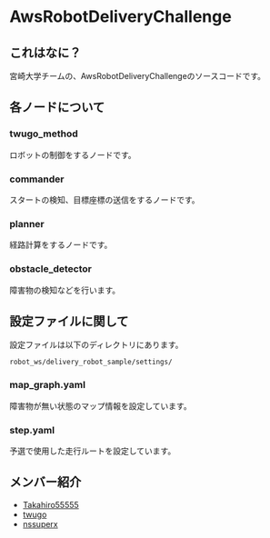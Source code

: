 # AwsRobotDeliveryChallenge

## これはなに？
宮崎大学チームの、AwsRobotDeliveryChallengeのソースコードです。  

## 各ノードについて

### twugo_method
ロボットの制御をするノードです。

### commander
スタートの検知、目標座標の送信をするノードです。

### planner
経路計算をするノードです。

### obstacle_detector
障害物の検知などを行います。


## 設定ファイルに関して
設定ファイルは以下のディレクトリにあります。
```
robot_ws/delivery_robot_sample/settings/
```

### map_graph.yaml
障害物が無い状態のマップ情報を設定しています。

### step.yaml
予選で使用した走行ルートを設定しています。

## メンバー紹介
* [Takahiro55555](https://github.com/Takahiro55555)
* [twugo](https://github.com/twugo)
* [nssuperx](https://github.com/nssuperx)
